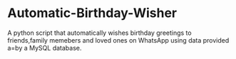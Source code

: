 # Automatic-Birthday-Wisher
A python script that automatically wishes birthday greetings to friends,family memebers and loved ones on WhatsApp using data provided a=by a MySQL database. 

